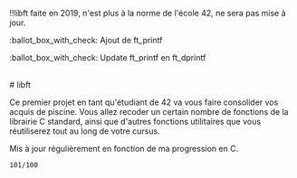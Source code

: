 ‼️libft faite en 2019, n'est plus à la norme de l'école 42, ne sera pas mise à jour.<br />
<p>:ballot_box_with_check: Ajout de ft_printf</p>
<p>:ballot_box_with_check: Update ft_printf en ft_dprintf</p><br/>
# libft

<p>Ce premier projet en tant qu'étudiant de 42 va vous faire consolider vos acquis de piscine. Vous allez recoder un certain nombre de fonctions de la librairie C standard, ainsi que d'autres fonctions utilitaires que vous réutiliserez tout au long de votre cursus. </p>
<p>Mis à jour régulièrement en fonction de ma progression en C.</p>

````
101/100
